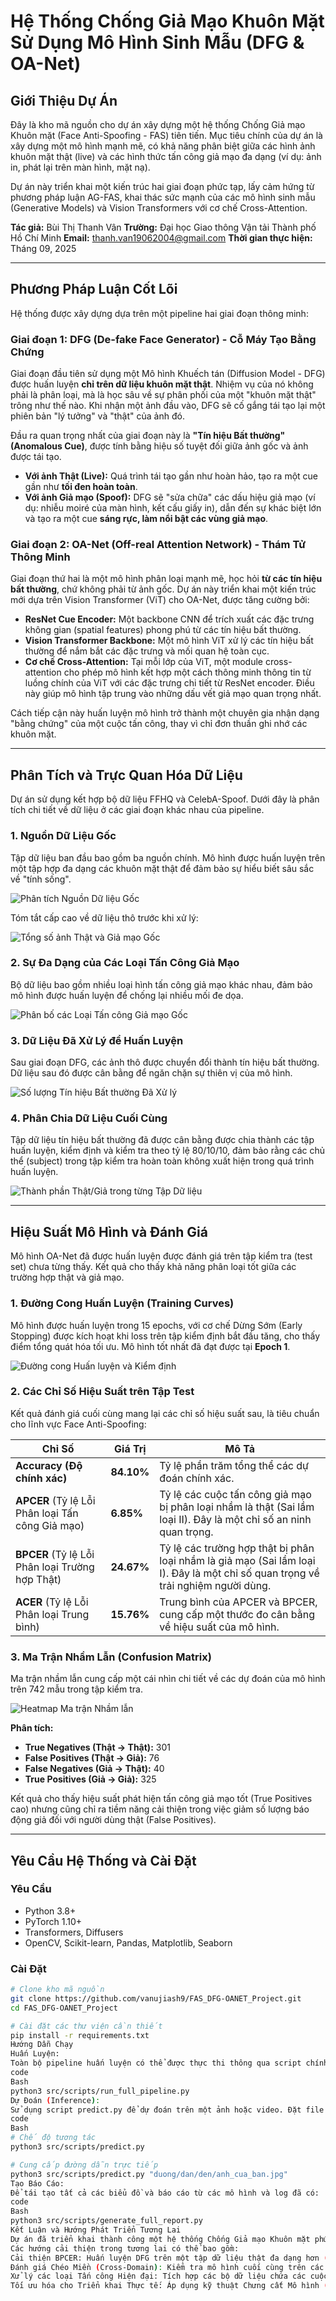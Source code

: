 # Hệ Thống Chống Giả Mạo Khuôn Mặt Sử Dụng Mô Hình Sinh Mẫu (DFG & OA-Net)

## Giới Thiệu Dự Án

Đây là kho mã nguồn cho dự án xây dựng một hệ thống Chống Giả mạo Khuôn mặt (Face Anti-Spoofing - FAS) tiên tiến. Mục tiêu chính của dự án là xây dựng một mô hình mạnh mẽ, có khả năng phân biệt giữa các hình ảnh khuôn mặt thật (live) và các hình thức tấn công giả mạo đa dạng (ví dụ: ảnh in, phát lại trên màn hình, mặt nạ).

Dự án này triển khai một kiến trúc hai giai đoạn phức tạp, lấy cảm hứng từ phương pháp luận AG-FAS, khai thác sức mạnh của các mô hình sinh mẫu (Generative Models) và Vision Transformers với cơ chế Cross-Attention.

**Tác giả:** Bùi Thị Thanh Vân
**Trường:** Đại học Giao thông Vận tải Thành phố Hồ Chí Minh
**Email:** thanh.van19062004@gmail.com
**Thời gian thực hiện:** Tháng 09, 2025

---

## Phương Pháp Luận Cốt Lõi

Hệ thống được xây dựng dựa trên một pipeline hai giai đoạn thông minh:

### Giai đoạn 1: DFG (De-fake Face Generator) - Cỗ Máy Tạo Bằng Chứng

Giai đoạn đầu tiên sử dụng một Mô hình Khuếch tán (Diffusion Model - DFG) được huấn luyện **chỉ trên dữ liệu khuôn mặt thật**. Nhiệm vụ của nó không phải là phân loại, mà là học sâu về sự phân phối của một "khuôn mặt thật" trông như thế nào. Khi nhận một ảnh đầu vào, DFG sẽ cố gắng tái tạo lại một phiên bản "lý tưởng" và "thật" của ảnh đó.

Đầu ra quan trọng nhất của giai đoạn này là **"Tín hiệu Bất thường" (Anomalous Cue)**, được tính bằng hiệu số tuyệt đối giữa ảnh gốc và ảnh được tái tạo.

-   **Với ảnh Thật (Live):** Quá trình tái tạo gần như hoàn hảo, tạo ra một cue gần như **tối đen hoàn toàn**.
-   **Với ảnh Giả mạo (Spoof):** DFG sẽ "sửa chữa" các dấu hiệu giả mạo (ví dụ: nhiễu moiré của màn hình, kết cấu giấy in), dẫn đến sự khác biệt lớn và tạo ra một cue **sáng rực, làm nổi bật các vùng giả mạo**.

### Giai đoạn 2: OA-Net (Off-real Attention Network) - Thám Tử Thông Minh

Giai đoạn thứ hai là một mô hình phân loại mạnh mẽ, học hỏi **từ các tín hiệu bất thường**, chứ không phải từ ảnh gốc. Dự án này triển khai một kiến trúc mới dựa trên Vision Transformer (ViT) cho OA-Net, được tăng cường bởi:

-   **ResNet Cue Encoder:** Một backbone CNN để trích xuất các đặc trưng không gian (spatial features) phong phú từ các tín hiệu bất thường.
-   **Vision Transformer Backbone:** Một mô hình ViT xử lý các tín hiệu bất thường để nắm bắt các đặc trưng và mối quan hệ toàn cục.
-   **Cơ chế Cross-Attention:** Tại mỗi lớp của ViT, một module cross-attention cho phép mô hình kết hợp một cách thông minh thông tin từ luồng chính của ViT với các đặc trưng chi tiết từ ResNet encoder. Điều này giúp mô hình tập trung vào những dấu vết giả mạo quan trọng nhất.

Cách tiếp cận này huấn luyện mô hình trở thành một chuyên gia nhận dạng "bằng chứng" của một cuộc tấn công, thay vì chỉ đơn thuần ghi nhớ các khuôn mặt.

---

## Phân Tích và Trực Quan Hóa Dữ Liệu

Dự án sử dụng kết hợp bộ dữ liệu FFHQ và CelebA-Spoof. Dưới đây là phân tích chi tiết về dữ liệu ở các giai đoạn khác nhau của pipeline.

### 1. Nguồn Dữ Liệu Gốc

Tập dữ liệu ban đầu bao gồm ba nguồn chính. Mô hình được huấn luyện trên một tập hợp đa dạng các khuôn mặt thật để đảm bảo sự hiểu biết sâu sắc về "tính sống".

![Phân tích Nguồn Dữ liệu Gốc](results/charts/3_raw_data_sources.png)

Tóm tắt cấp cao về dữ liệu thô trước khi xử lý:

![Tổng số ảnh Thật và Giả mạo Gốc](results/charts/2_raw_live_vs_spoof.png)

### 2. Sự Đa Dạng của Các Loại Tấn Công Giả Mạo

Bộ dữ liệu bao gồm nhiều loại hình tấn công giả mạo khác nhau, đảm bảo mô hình được huấn luyện để chống lại nhiều mối đe dọa.

![Phân bố các Loại Tấn công Giả mạo Gốc](results/charts/2_spoof_type_distribution.png)

### 3. Dữ Liệu Đã Xử Lý để Huấn Luyện

Sau giai đoạn DFG, các ảnh thô được chuyển đổi thành tín hiệu bất thường. Dữ liệu sau đó được cân bằng để ngăn chặn sự thiên vị của mô hình.

![Số lượng Tín hiệu Bất thường Đã Xử lý](results/charts/3_processed_cues_count.png)

### 4. Phân Chia Dữ Liệu Cuối Cùng

Tập dữ liệu tín hiệu bất thường đã được cân bằng được chia thành các tập huấn luyện, kiểm định và kiểm tra theo tỷ lệ 80/10/10, đảm bảo rằng các chủ thể (subject) trong tập kiểm tra hoàn toàn không xuất hiện trong quá trình huấn luyện.

![Thành phần Thật/Giả trong từng Tập Dữ liệu](results/charts/5_split_composition.png)

---

## Hiệu Suất Mô Hình và Đánh Giá

Mô hình OA-Net đã được huấn luyện được đánh giá trên tập kiểm tra (test set) chưa từng thấy. Kết quả cho thấy khả năng phân loại tốt giữa các trường hợp thật và giả mạo.

### 1. Đường Cong Huấn Luyện (Training Curves)

Mô hình được huấn luyện trong 15 epochs, với cơ chế Dừng Sớm (Early Stopping) được kích hoạt khi loss trên tập kiểm định bắt đầu tăng, cho thấy điểm tổng quát hóa tối ưu. Mô hình tốt nhất đã đạt được tại **Epoch 1**.

![Đường cong Huấn luyện và Kiểm định](results/charts/1_training_curves.png)

### 2. Các Chỉ Số Hiệu Suất trên Tập Test

Kết quả đánh giá cuối cùng mang lại các chỉ số hiệu suất sau, là tiêu chuẩn cho lĩnh vực Face Anti-Spoofing:

| Chỉ Số                                                  | Giá Trị    | Mô Tả                                                                           |
| ------------------------------------------------------- | ---------- | ------------------------------------------------------------------------------- |
| **Accuracy (Độ chính xác)**                              | **84.10%** | Tỷ lệ phần trăm tổng thể các dự đoán chính xác.                                  |
| **APCER** (Tỷ lệ Lỗi Phân loại Tấn công Giả mạo)        | **6.85%**  | Tỷ lệ các cuộc tấn công giả mạo bị phân loại nhầm là thật (Sai lầm loại II). Đây là một chỉ số an ninh quan trọng. |
| **BPCER** (Tỷ lệ Lỗi Phân loại Trường hợp Thật)          | **24.67%** | Tỷ lệ các trường hợp thật bị phân loại nhầm là giả mạo (Sai lầm loại I). Đây là một chỉ số quan trọng về trải nghiệm người dùng. |
| **ACER** (Tỷ lệ Lỗi Phân loại Trung bình)                  | **15.76%** | Trung bình của APCER và BPCER, cung cấp một thước đo cân bằng về hiệu suất của mô hình. |

### 3. Ma Trận Nhầm Lẫn (Confusion Matrix)

Ma trận nhầm lẫn cung cấp một cái nhìn chi tiết về các dự đoán của mô hình trên 742 mẫu trong tập kiểm tra.

![Heatmap Ma trận Nhầm lẫn](results/charts/6_confusion_matrix_heatmap.png)

**Phân tích:**
-   **True Negatives (Thật -> Thật):** 301
-   **False Positives (Thật -> Giả):** 76
-   **False Negatives (Giả -> Thật):** 40
-   **True Positives (Giả -> Giả):** 325

Kết quả cho thấy hiệu suất phát hiện tấn công giả mạo tốt (True Positives cao) nhưng cũng chỉ ra tiềm năng cải thiện trong việc giảm số lượng báo động giả đối với người dùng thật (False Positives).

---

## Yêu Cầu Hệ Thống và Cài Đặt

### Yêu Cầu
- Python 3.8+
- PyTorch 1.10+
- Transformers, Diffusers
- OpenCV, Scikit-learn, Pandas, Matplotlib, Seaborn

### Cài Đặt
```bash
# Clone kho mã nguồn
git clone https://github.com/vanujiash9/FAS_DFG-OANET_Project.git
cd FAS_DFG-OANET_Project

# Cài đặt các thư viện cần thiết
pip install -r requirements.txt
Hướng Dẫn Chạy
Huấn Luyện:
Toàn bộ pipeline huấn luyện có thể được thực thi thông qua script chính. Đảm bảo dữ liệu và checkpoints được đặt đúng theo đường dẫn trong file cấu hình.
code
Bash
python3 src/scripts/run_full_pipeline.py
Dự Đoán (Inference):
Sử dụng script predict.py để dự đoán trên một ảnh hoặc video. Đặt file của bạn vào thư mục uploads/ để có trải nghiệm tương tác.
code
Bash
# Chế độ tương tác
python3 src/scripts/predict.py

# Cung cấp đường dẫn trực tiếp
python3 src/scripts/predict.py "duong/dan/den/anh_cua_ban.jpg"
Tạo Báo Cáo:
Để tái tạo tất cả các biểu đồ và báo cáo từ các mô hình và log đã có:
code
Bash
python3 src/scripts/generate_full_report.py
Kết Luận và Hướng Phát Triển Tương Lai
Dự án đã triển khai thành công một hệ thống Chống Giả mạo Khuôn mặt phức tạp và hiện đại. Mô hình cho thấy sự hiểu biết sâu sắc về các dấu hiệu giả mạo thông qua việc sử dụng các tín hiệu bất thường được sinh ra.
Các hướng cải thiện trong tương lai có thể bao gồm:
Cải thiện BPCER: Huấn luyện DFG trên một tập dữ liệu thật đa dạng hơn (với nhiều điều kiện ánh sáng, góc độ, và biểu cảm) có thể giúp giảm tỷ lệ nhận diện nhầm người dùng thật.
Đánh giá Chéo Miền (Cross-Domain): Kiểm tra mô hình cuối cùng trên các bộ dữ liệu hoàn toàn khác (ví dụ: OULU-NPU, MSU-MFSD) để đánh giá một cách nghiêm ngặt khả năng tổng quát hóa.
Xử lý các loại Tấn công Hiện đại: Tích hợp các bộ dữ liệu chứa các cuộc tấn công deepfake và bộ lọc AR để tăng cường hơn nữa sức mạnh của mô hình.
Tối ưu hóa cho Triển khai Thực tế: Áp dụng kỹ thuật Chưng cất Mô hình (Model Distillation) để tạo ra một mô hình "học trò" gọn nhẹ, có khả năng triển khai thời gian thực trên các thiết bị di động mà không làm giảm đáng kể độ chính xác của mô hình "giáo viên".
